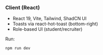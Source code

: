 ### Client (React)

- React 19, Vite, Tailwind, ShadCN UI
- Toasts via react-hot-toast (bottom-right)
- Role-based UI (student/recruiter)

Run:

```
npm run dev
```
